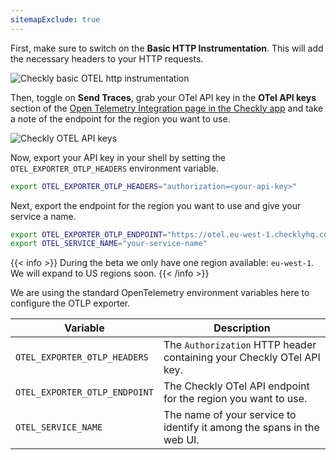 ```yaml
---
sitemapExclude: true
---
```


First, make sure to switch on the **Basic HTTP Instrumentation**. This will add the necessary headers to your HTTP requests.

![Checkly basic OTEL http instrumentation](/docs/images/integrations/otel/otel_basic_instrumentation.png)

Then, toggle on **Send Traces**, grab your OTel API key in the **OTel API keys** section of the [Open Telemetry Integration page in the Checkly app](https://app.checklyhq.com/settings/account/open-telemetry) and
take a note of the endpoint for the region you want to use.

![Checkly OTEL API keys](/docs/images/integrations/otel/otel_send_traces.png)

Now, export your API key in your shell by setting the `OTEL_EXPORTER_OTLP_HEADERS` environment variable.

```bash
export OTEL_EXPORTER_OTLP_HEADERS="authorization=<your-api-key>"
```

Next, export the endpoint for the region you want to use and give your service a name.
```bash
export OTEL_EXPORTER_OTLP_ENDPOINT="https://otel.eu-west-1.checklyhq.com"
export OTEL_SERVICE_NAME="your-service-name"
```

{{< info >}}
During the beta we only have one region available: `eu-west-1`. We will expand to US regions soon.
{{< /info >}}

We are using the standard OpenTelemetry environment variables here to configure the OTLP exporter.

| Variable                      | Description                                                             |
|-------------------------------|-------------------------------------------------------------------------|
| `OTEL_EXPORTER_OTLP_HEADERS`  | The `Authorization` HTTP header containing your Checkly OTel API key.   |
| `OTEL_EXPORTER_OTLP_ENDPOINT` | The Checkly OTel API endpoint for the region you want to use.           |
| `OTEL_SERVICE_NAME`           | The name of your service to identify it among the spans in the web UI.  |
